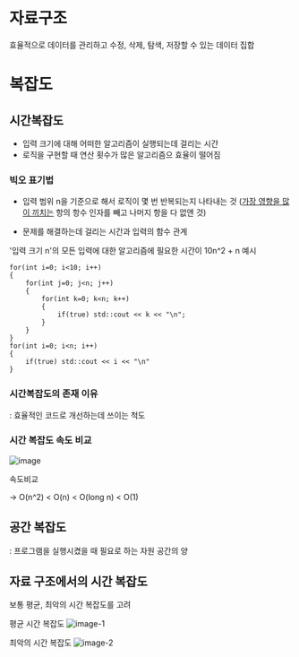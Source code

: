 # 자료구조
효율적으로 데이터를 관리하고 수정, 삭제, 탐색, 저장할 수 있는 데이터 집합

# 복잡도
## 시간복잡도
- 입력 크기에 대해 어떠한 알고리즘이 실행되는데 걸리는 시간
- 로직을 구현할 때 연산 횟수가 많은 알고리즘으 효율이 떨어짐

### 빅오 표기법
- 입력 범위 n을 기준으로 해서 로직이 몇 번 반복되는지 나타내는 것
(<U>가장 영향을 많이 끼치는</U> 항의 항수 인자를 빼고 나머지 항을 다 없앤 것)

- 문제를 해결하는데 걸리는 시간과 입력의 함수 관계

'입력 크기 n'의 모든 입력에 대한 알고리즘에 필요한 시간이 10n^2 + n 예시
```
for(int i=0; i<10; i++)
{
    for(int j=0; j<n; j++)
    {
        for(int k=0; k<n; k++)
        {
            if(true) std::cout << k << "\n";
        }
    }
}
for(int i=0; i<n; i++)
{
    if(true) std::cout << i << "\n"
}
```
### 시간복잡도의 존재 이유

: 효율적인 코드로 개선하는데 쓰이는 척도


### 시간 복잡도 속도 비교
![image](https://github.com/hyunjeongg11/TIL/assets/156268586/3a3fb27d-f908-4ec5-87ba-69273d6420c3)


속도비교

-> O(n^2) < O(n) < O(long n) < O(1)

## 공간 복잡도
: 프로그램을 실행시켰을 때 필요로 하는 자원 공간의 양

## 자료 구조에서의 시간 복잡도 
보통 평균, 최악의 시간 복잡도를 고려

평균 시간 복잡도
![image-1](https://github.com/hyunjeongg11/TIL/assets/156268586/984c1655-bc7a-4c8d-a25a-da3ee5f0c9e4)


최악의 시간 복잡도
![image-2](https://github.com/hyunjeongg11/TIL/assets/156268586/8f91fb72-db73-4c82-a5a7-1d6813b55bcd)
